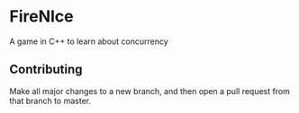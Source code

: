 # FireNIce
A game in C++ to learn about concurrency

## Contributing
Make all major changes to a new branch, and then open a pull request from that branch to master.
